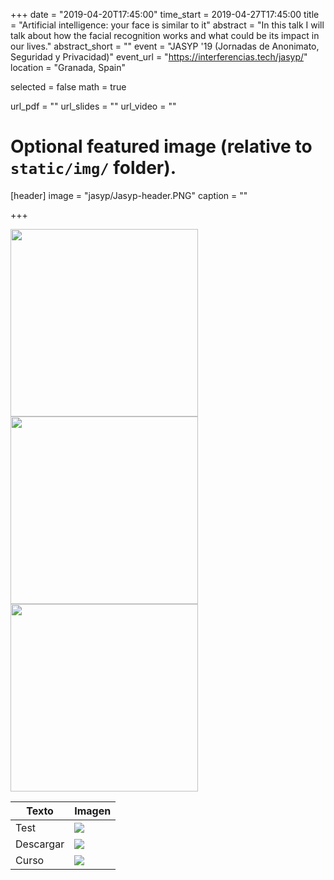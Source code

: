 +++
date = "2019-04-20T17:45:00"
time_start = 2019-04-27T17:45:00
title = "Artificial intelligence: your face is similar to it"
abstract = "In this talk I will talk about how the facial recognition works and what could be its impact in our lives."
abstract_short = ""
event = "JASYP '19 (Jornadas de Anonimato, Seguridad y Privacidad)"
event_url = "https://interferencias.tech/jasyp/"
location = "Granada, Spain"

selected = false
math = true

url_pdf = ""
url_slides = ""
url_video = ""

# Optional featured image (relative to `static/img/` folder).
[header]
image = "jasyp/Jasyp-header.PNG"
caption = ""

+++

<img src="/img/jasyp/jasyp1.jpeg" alt="" width="300"/>
<img src="/img/jasyp/jasyp2.jpeg" alt="" width="300"/>
<img src="/img/jasyp/jasyp3.jpeg" alt="" width="300"/>

<table>
<thead>
<tr>
	<th>Texto</th>
	<th>Imagen</th>
</tr>
</thead>
<tr>
	<td>Test</td>
	<td><img src="/img/jasyp/jasyp1.jpeg"/></td>
</tr>
<tr>
	<td>Descargar</td>
	<td><img src="/img/jasyp/jasyp2.jpeg"/></td>
</tr>
<tr>
	<td>Curso</td>
	<td><img src="/img/jasyp/jasyp3.jpeg"/></td>
</tr>
</table>

